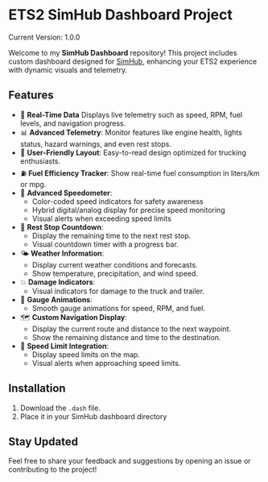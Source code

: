 # ETS2 SimHub Dashboard Project



Current Version: 1.0.0

Welcome to my **SimHub Dashboard** repository! This project includes custom dashboard designed for [SimHub](https://www.simhubdash.com/), enhancing your ETS2 experience with dynamic visuals and telemetry.

## Features
- 🚗 **Real-Time Data** Displays live telemetry such as speed, RPM, fuel levels, and navigation progress.
- 📊 **Advanced Telemetry**: Monitor features like engine health, lights status, hazard warnings, and even rest stops.
- 🎨 **User-Friendly Layout**: Easy-to-read design optimized for trucking enthusiasts.
- ⛽ **Fuel Efficiency Tracker**: Show real-time fuel consumption in liters/km or mpg.
- 🚦 **Advanced Speedometer**: 
  - Color-coded speed indicators for safety awareness
  - Hybrid digital/analog display for precise speed monitoring
  - Visual alerts when exceeding speed limits
- 🛬 **Rest Stop Countdown**: 
  - Display the remaining time to the next rest stop.
  - Visual countdown timer with a progress bar. 
- 🌤️ **Weather Information**: 
  - Display current weather conditions and forecasts.
  - Show temperature, precipitation, and wind speed.
- 💥 **Damage Indicators**: 
  - Visual indicators for damage to the truck and trailer.
- 🎢 **Gauge Animations**: 
  - Smooth gauge animations for speed, RPM, and fuel.
- 🗺️ **Custom Navigation Display**: 
  - Display the current route and distance to the next waypoint.
  - Show the remaining distance and time to the destination.
- 🚦 **Speed Limit Integration**: 
  - Display speed limits on the map.
  - Visual alerts when approaching speed limits.

## Installation
1. Download the `.dash` file.
2. Place it in your SimHub dashboard directory

## Stay Updated
Feel free to share your feedback and suggestions by opening an issue or contributing to the project! 

